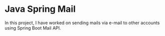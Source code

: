 # Java Spring Mail
In this project, I have worked on sending mails via e-mail to other accounts using Spring Boot Mail API.
